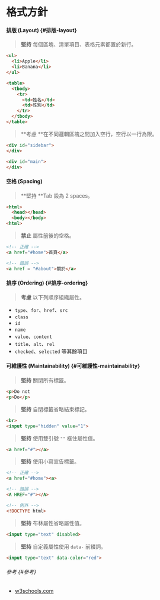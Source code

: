 # 格式方針

#### 排版 \(Layout\) {#排版-layout}

> **堅持** 每個區塊、清單項目、表格元素都置於新行。

```html
<ul>
  <li>Apple</li>
  <li>Banana</li>
</ul>

<table>
  <tbody>
    <tr>
      <td>姓名</td>
      <td>性別</td>
    </tr>
  </tbody>
</table>
```

> **考慮 **在不同邏輯區塊之間加入空行，空行以一行為限。

```html
<div id="sidebar">
</div>

<div id="main">
</div>
```

#### 空格 \(Spacing\)

> **堅持 **Tab 設為 2 spaces。

```html
<html>
  <head></head>
  <body></body>
<html>
```

> **禁止** 屬性前後的空格。

```html
<!-- 正確 -->
<a href="#home">首頁</a>

<!-- 錯誤 -->
<a href = "#about">關於</a>
```

#### 排序 \(Ordering\) {#排序-ordering}

> **考慮** 以下列順序組織屬性。

* `type`、`for`、`href`、`src`
* `class`
* `id`
* `name`
* `value`、`content`
* `title`、`alt`、`rel`
* `checked`、`selected` 等其餘項目

#### 可維護性 \(Maintainability\) {#可維護性-maintainability}

> **堅持** 關閉所有標籤。

```html
<p>Do not
<p>Do</p>
```

> **堅持** 自閉標籤省略結束標記。

```html
<br>
<input type="hidden" value="1">
```

> **堅持** 使用雙引號 `""` 框住屬性值。

```html
<a href="#"></a>
```

> **堅持** 使用小寫宣告標籤。

```html
<!-- 正確 -->
<a href="#home"><a>

<!-- 錯誤 -->
<A HREF="#"></A>

<!-- 例外 -->
<!DOCTYPE html>
```

> **堅持** 布林屬性省略屬性值。

```html
<input type="text" disabled>
```

> **堅持** 自定義屬性使用 `data-` 前綴詞。

```html
<input type="text" data-color="red">
```

###### 參考 {#參考}

* [w3schools.com](https://www.w3schools.com/html/html5_syntax.asp)



